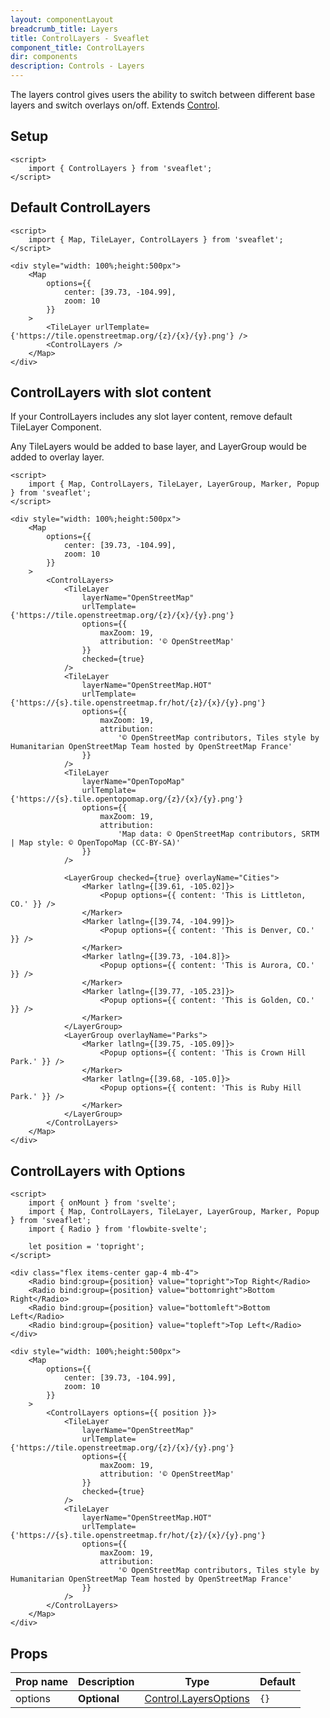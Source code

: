 ```yaml
---
layout: componentLayout
breadcrumb_title: Layers
title: ControlLayers - Sveaflet
component_title: ControlLayers
dir: components
description: Controls - Layers
---
```


The layers control gives users the ability to switch between different base layers and switch overlays on/off. Extends [Control](https://leafletjs.com/reference.html#control).

## Setup

```svelte exampel csr hideOutput
<script>
	import { ControlLayers } from 'sveaflet';
</script>
```

## Default ControlLayers

```svelte example csr
<script>
	import { Map, TileLayer, ControlLayers } from 'sveaflet';
</script>

<div style="width: 100%;height:500px">
	<Map
		options={{
			center: [39.73, -104.99],
			zoom: 10
		}}
	>
		<TileLayer urlTemplate={'https://tile.openstreetmap.org/{z}/{x}/{y}.png'} />
		<ControlLayers />
	</Map>
</div>
```

## ControlLayers with slot content

If your ControlLayers includes any slot layer content, remove default TileLayer Component.

Any TileLayers would be added to base layer, and LayerGroup would be added to overlay layer.

```svelte example csr
<script>
	import { Map, ControlLayers, TileLayer, LayerGroup, Marker, Popup } from 'sveaflet';
</script>

<div style="width: 100%;height:500px">
	<Map
		options={{
			center: [39.73, -104.99],
			zoom: 10
		}}
	>
		<ControlLayers>
			<TileLayer
				layerName="OpenStreetMap"
				urlTemplate={'https://tile.openstreetmap.org/{z}/{x}/{y}.png'}
				options={{
					maxZoom: 19,
					attribution: '© OpenStreetMap'
				}}
				checked={true}
			/>
			<TileLayer
				layerName="OpenStreetMap.HOT"
				urlTemplate={'https://{s}.tile.openstreetmap.fr/hot/{z}/{x}/{y}.png'}
				options={{
					maxZoom: 19,
					attribution:
						'© OpenStreetMap contributors, Tiles style by Humanitarian OpenStreetMap Team hosted by OpenStreetMap France'
				}}
			/>
			<TileLayer
				layerName="OpenTopoMap"
				urlTemplate={'https://{s}.tile.opentopomap.org/{z}/{x}/{y}.png'}
				options={{
					maxZoom: 19,
					attribution:
						'Map data: © OpenStreetMap contributors, SRTM | Map style: © OpenTopoMap (CC-BY-SA)'
				}}
			/>

			<LayerGroup checked={true} overlayName="Cities">
				<Marker latlng={[39.61, -105.02]}>
					<Popup options={{ content: 'This is Littleton, CO.' }} />
				</Marker>
				<Marker latlng={[39.74, -104.99]}>
					<Popup options={{ content: 'This is Denver, CO.' }} />
				</Marker>
				<Marker latlng={[39.73, -104.8]}>
					<Popup options={{ content: 'This is Aurora, CO.' }} />
				</Marker>
				<Marker latlng={[39.77, -105.23]}>
					<Popup options={{ content: 'This is Golden, CO.' }} />
				</Marker>
			</LayerGroup>
			<LayerGroup overlayName="Parks">
				<Marker latlng={[39.75, -105.09]}>
					<Popup options={{ content: 'This is Crown Hill Park.' }} />
				</Marker>
				<Marker latlng={[39.68, -105.0]}>
					<Popup options={{ content: 'This is Ruby Hill Park.' }} />
				</Marker>
			</LayerGroup>
		</ControlLayers>
	</Map>
</div>
```

## ControlLayers with Options

```svelte example csr
<script>
	import { onMount } from 'svelte';
	import { Map, ControlLayers, TileLayer, LayerGroup, Marker, Popup } from 'sveaflet';
	import { Radio } from 'flowbite-svelte';

	let position = 'topright';
</script>

<div class="flex items-center gap-4 mb-4">
	<Radio bind:group={position} value="topright">Top Right</Radio>
	<Radio bind:group={position} value="bottomright">Bottom Right</Radio>
	<Radio bind:group={position} value="bottomleft">Bottom Left</Radio>
	<Radio bind:group={position} value="topleft">Top Left</Radio>
</div>

<div style="width: 100%;height:500px">
	<Map
		options={{
			center: [39.73, -104.99],
			zoom: 10
		}}
	>
		<ControlLayers options={{ position }}>
			<TileLayer
				layerName="OpenStreetMap"
				urlTemplate={'https://tile.openstreetmap.org/{z}/{x}/{y}.png'}
				options={{
					maxZoom: 19,
					attribution: '© OpenStreetMap'
				}}
				checked={true}
			/>
			<TileLayer
				layerName="OpenStreetMap.HOT"
				urlTemplate={'https://{s}.tile.openstreetmap.fr/hot/{z}/{x}/{y}.png'}
				options={{
					maxZoom: 19,
					attribution:
						'© OpenStreetMap contributors, Tiles style by Humanitarian OpenStreetMap Team hosted by OpenStreetMap France'
				}}
			/>
		</ControlLayers>
	</Map>
</div>
```

## Props

| Prop name | Description  | Type                                                                                | Default |
| --------- | ------------ | ----------------------------------------------------------------------------------- | ------- |
| options   | **Optional** | [Control.LayersOptions](https://leafletjs.com/reference.html#control-layers-option) | `{}`    |
